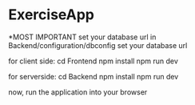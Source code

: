 # ExerciseApp

*MOST IMPORTANT
set your database url in
Backend/configuration/dbconfig
set your database url


for client side:
cd Frontend
npm install
npm run dev

for serverside:
cd Backend
npm install
npm run dev


now, run the application into your browser




